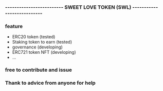 ### ------------------------- SWEET LOVE TOKEN (SWL) ---------------------------
### feature
- ERC20 token (tested)
- Staking token to earn (tested)
- governance (developing)
- ERC721 token NFT (developing)
- ...

### free to contribute and issue


### Thank to advice from anyone for help